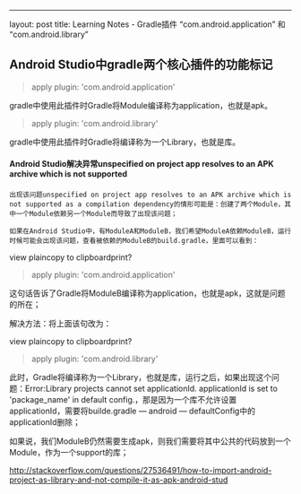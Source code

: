 ---
layout: post
title:  Learning Notes - Gradle插件 “com.android.application” 和 “com.android.library”

## Android Studio中gradle两个核心插件的功能标记
> apply plugin: 'com.android.application'  

gradle中使用此插件时Gradle将Module编译称为application，也就是apk。

> apply plugin: 'com.android.library'  

gradle中使用此插件时Gradle将编译称为一个Library，也就是库。

#### Android Studio解决异常unspecified on project app resolves to an APK archive which is not supported
    出现该问题unspecified on project app resolves to an APK archive which is not supported as a compilation dependency的情形可能是：创建了两个Module，其中一个Module依赖另一个Module而导致了出现该问题；
    
    如果在Android Studio中，有ModuleA和ModuleB，我们希望ModuleA依赖ModuleB，运行时候可能会出现该问题，查看被依赖的ModuleB的build.gradle，里面可以看到：

view plaincopy to clipboardprint?

> apply plugin: 'com.android.application'  

这句话告诉了Gradle将ModuleB编译称为application，也就是apk，这就是问题的所在；


解决方法：将上面该句改为：

view plaincopy to clipboardprint?
> apply plugin: 'com.android.library'  

此时，Gradle将编译称为一个Library，也就是库，运行之后，如果出现这个问题：Error:Library projects cannot set applicationId. applicationId is set to 'package_name' in default config.，那是因为一个库不允许设置applicationId，需要将builde.gradle — android — defaultConfig中的applicationId删除；




如果说，我们ModuleB仍然需要生成apk，则我们需要将其中公共的代码放到一个Module，作为一个support的库；



http://stackoverflow.com/questions/27536491/how-to-import-android-project-as-library-and-not-compile-it-as-apk-android-stud